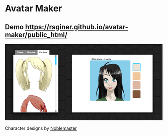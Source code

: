 # Avatar Maker

<h2>Demo <a href="https://rsginer.github.io/avatar-maker/public_html/">https://rsginer.github.io/avatar-maker/public_html/</a></h2>

<img src= "https://raw.githubusercontent.com/RSginer/avatar-maker/master/public_html/sreenshot.PNG">

Character designs by <a href="http://opengameart.org/users/noblemaster">Noblemaster</a>
